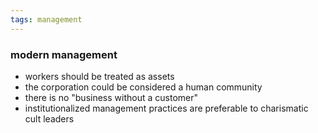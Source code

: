 ```yaml
---
tags: management
---
```


### modern management
- workers should be treated as assets
- the corporation could be considered a human community
- there is no "business without a customer"
- institutionalized management practices are preferable to charismatic cult leaders 

